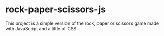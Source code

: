 # rock-paper-scissors-js

This project is a simple version of the rock, paper or scissors game made with JavaScript and a little of CSS.
